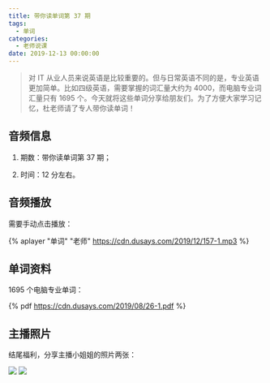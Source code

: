 ```yaml
---
title: 带你读单词第 37 期
tags:
  - 单词
categories:
  - 老师说课
date: 2019-12-13 00:00:00
---
```


> 对 IT 从业人员来说英语是比较重要的。但与日常英语不同的是，专业英语更加简单。比如四级英语，需要掌握的词汇量大约为 4000，而电脑专业词汇量只有 1695 个。今天就将这些单词分享给朋友们。为了方便大家学习记忆，杜老师请了专人带你读单词！

<!-- more -->

## 音频信息

1. 期数：带你读单词第 37 期；

2. 时间：12 分左右。

## 音频播放

需要手动点击播放：

{% aplayer "单词" "老师" https://cdn.dusays.com/2019/12/157-1.mp3 %}

## 单词资料

1695 个电脑专业单词：

{% pdf https://cdn.dusays.com/2019/08/26-1.pdf %}

## 主播照片

结尾福利，分享主播小姐姐的照片两张：

![](https://cdn.dusays.com/2019/12/157-1.jpg)
![](https://cdn.dusays.com/2019/12/157-2.jpg)